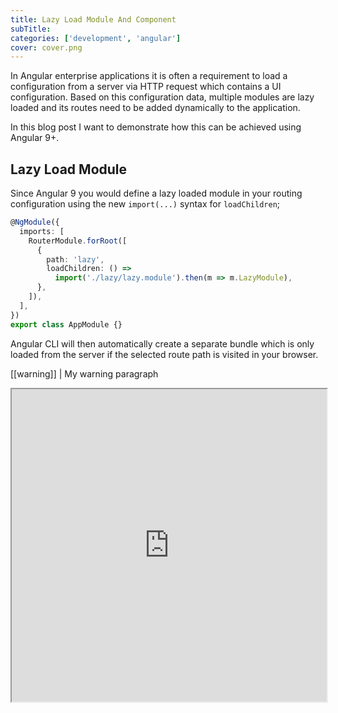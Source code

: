 ```yaml
---
title: Lazy Load Module And Component
subTitle:
categories: ['development', 'angular']
cover: cover.png
---
```


In Angular enterprise applications it is often a requirement to load a configuration from a server via HTTP request which contains a UI configuration. Based on this configuration data, multiple modules are lazy loaded and its routes need to be added dynamically to the application.

In this blog post I want to demonstrate how this can be achieved using Angular 9+.

## Lazy Load Module

Since Angular 9 you would define a lazy loaded module in your routing configuration using the new `import(...)` syntax for `loadChildren`;

```ts
@NgModule({
  imports: [
    RouterModule.forRoot([
      {
        path: 'lazy',
        loadChildren: () =>
          import('./lazy/lazy.module').then(m => m.LazyModule),
      },
    ]),
  ],
})
export class AppModule {}
```

Angular CLI will then automatically create a separate bundle which is only loaded from the server if the selected route path is visited in your browser. 

[[warning]]
| My warning paragraph


<iframe width="100%" height="500" src="https://stackblitz.com/github/mokkapps/angular-manual-lazy-load-demo?embed=1&file=src/app/app.component.ts"></iframe>
